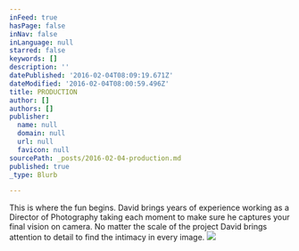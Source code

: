 ```yaml
---
inFeed: true
hasPage: false
inNav: false
inLanguage: null
starred: false
keywords: []
description: ''
datePublished: '2016-02-04T08:09:19.671Z'
dateModified: '2016-02-04T08:00:59.496Z'
title: PRODUCTION
author: []
authors: []
publisher:
  name: null
  domain: null
  url: null
  favicon: null
sourcePath: _posts/2016-02-04-production.md
published: true
_type: Blurb

---
```

This is where the fun begins. David brings years of experience working as a Director of Photography taking each moment to make sure he captures your final vision on camera. No matter the scale of the project David brings attention to detail to find the intimacy in every image.
![](https://the-grid-user-content.s3-us-west-2.amazonaws.com/ea0b3bbe-26b3-4828-9b92-05dc628e1617.jpg)